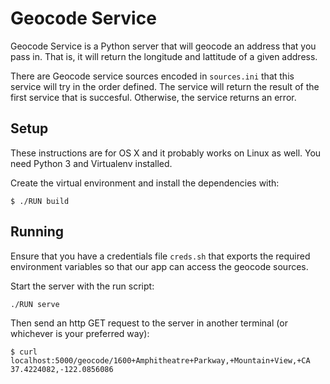 Geocode Service
==================

Geocode Service is a Python server that will geocode an address that you pass in. That is, it will return the longitude and lattitude
of a given address.

There are Geocode service sources encoded in `sources.ini` that this service will try in the order defined. The service will return the result
of the first service that is succesful. Otherwise, the service returns an error.

Setup
------------

These instructions are for OS X and it probably works on Linux as well.
You need Python 3 and Virtualenv installed.

Create the virtual environment and install the dependencies with:

    $ ./RUN build


Running
-------------

Ensure that you have a credentials file `creds.sh` that exports the required
environment variables so that our app can access the geocode sources.

Start the server with the run script:

    ./RUN serve

Then send an http GET request to the server in another terminal (or whichever is your preferred way):

    $ curl localhost:5000/geocode/1600+Amphitheatre+Parkway,+Mountain+View,+CA
    37.4224082,-122.0856086
